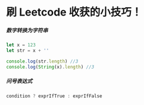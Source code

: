 # 刷 Leetcode 收获的小技巧！

##### 数字转换为字符串

```javascript
let x = 123
let str = x + ''

console.log(str.length) //3
console.log(String(x).length) //3
```

##### 问号表达式

```javascript
condition ? exprIfTrue : exprIfFalse
```
